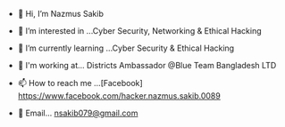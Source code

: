 - 👋 Hi, I’m Nazmus Sakib 
- 👀 I’m interested in ...Cyber Security, Networking & Ethical Hacking 
- 🌱 I’m currently learning ...Cyber Security & Ethical Hacking 
- 🏢 I'm working at... Districts Ambassador @Blue Team Bangladesh LTD

- 📫 How to reach me ...[Facebook] https://www.facebook.com/hacker.nazmus.sakib.0089
- 📩 Email... nsakib079@gmail.com

<!---
ns0089/ns0089 is a ✨ special ✨ repository because its `README.md` (this file) appears on your GitHub profile.
You can click the Preview link to take a look at your changes.
--->
